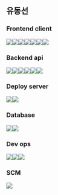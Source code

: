 ## 유동선

### Frontend client

<img src="https://img.shields.io/badge/Quasar-1976D2?style=for-the-badge&logo=Quasar&logoColor=white"><img src="https://img.shields.io/badge/Vue.js-4FC08D?style=for-the-badge&logo=Vue.js&logoColor=white"><img src="https://img.shields.io/badge/Node.js-339933?style=for-the-badge&logo=Node.js&logoColor=white"><img src="https://img.shields.io/badge/TypeScript-3178C6?style=for-the-badge&logo=TypeScript&logoColor=white"><img src="https://img.shields.io/badge/React-61DAFB?style=for-the-badge&logo=React&logoColor=white"><img src="https://img.shields.io/badge/Next.js-000000?style=for-the-badge&logo=Next.js&logoColor=white"><img src="https://img.shields.io/badge/Redux-764ABC?style=for-the-badge&logo=Redux&logoColor=white">
### Backend api

<img src="https://img.shields.io/badge/Node.js-339933?style=for-the-badge&logo=Node.js&logoColor=white"><img src="https://img.shields.io/badge/JavaScript-F7DF1E?style=for-the-badge&logo=JavaScript&logoColor=white"><img src="https://img.shields.io/badge/Express-FFCF00?style=for-the-badge&logo=Express&logoColor=white"><img src="https://img.shields.io/badge/Amazon%20API%20Gateway-FF4F8B?style=for-the-badge&logo=Amazon%20API%20Gateway&logoColor=white"><img src="https://img.shields.io/badge/AWS%20Lambda-%20FF9900?style=for-the-badge&logo=AWS%20Lambda&logoColor=white"><img src="https://img.shields.io/badge/Quasar%20SSR-1976D2?style=for-the-badge&logo=Quasar&logoColor=white">

### Deploy server

<img src="https://img.shields.io/badge/Amazon%20EC2-FF9900?style=for-the-badge&logo=Amazon%20EC2&logoColor=white"><img src="https://img.shields.io/badge/Ubuntu-E95420?style=for-the-badge&logo=Ubuntu&logoColor=white">

### Database

<img src="https://img.shields.io/badge/MySQL-4479A1?style=for-the-badge&logo=MySQL&logoColor=white"><img src="https://img.shields.io/badge/Amazon%20RDS-527FFF?style=for-the-badge&logo=Amazon%20RDS&logoColor=white">

### Dev ops

<img src="https://img.shields.io/badge/Amazon%20S3-527FFF?style=for-the-badge&logo=Amazon%20S3&logoColor=white"><img src="https://img.shields.io/badge/Amazon%20Codedeploy-232F3E?style=for-the-badge&logo=Amazon%20AWS&logoColor=white"><img src="https://img.shields.io/badge/GitHub%20Actions-2088FF?style=for-the-badge&logo=GitHub%20Actions&logoColor=white">

### SCM

<img src="https://img.shields.io/badge/GitHub-181717?style=for-the-badge&logo=GitHub&logoColor=white">
